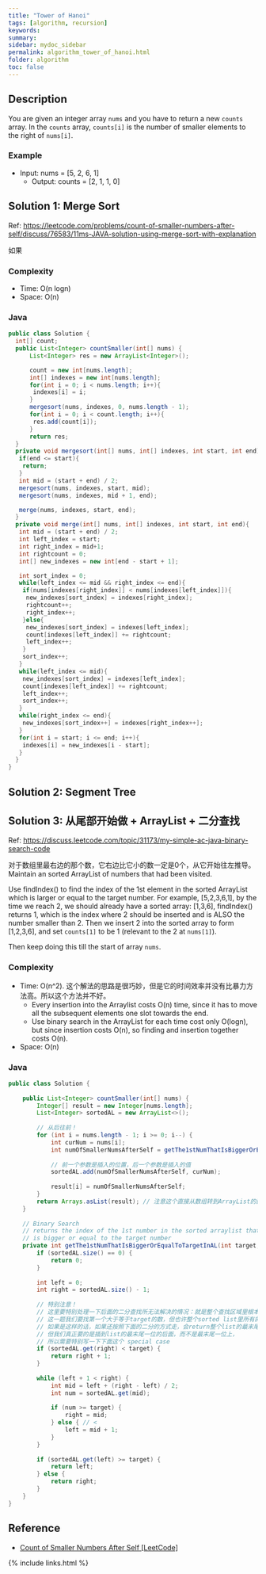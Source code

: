 ```yaml
---
title: "Tower of Hanoi"
tags: [algorithm, recursion]
keywords:
summary:
sidebar: mydoc_sidebar
permalink: algorithm_tower_of_hanoi.html
folder: algorithm
toc: false
---
```


## Description
You are given an integer array `nums` and you have to return a new `counts` array. 
In the `counts` array, `counts[i]` is the number of smaller elements to the right of `nums[i]`.

### Example
* Input: nums = [5, 2, 6, 1]
  * Output: counts = [2, 1, 1, 0]

## Solution 1: Merge Sort
Ref: https://leetcode.com/problems/count-of-smaller-numbers-after-self/discuss/76583/11ms-JAVA-solution-using-merge-sort-with-explanation

如果

### Complexity
* Time: O(n logn)
* Space: O(n)

### Java
```java
public class Solution {
  int[] count;
  public List<Integer> countSmaller(int[] nums) {
      List<Integer> res = new ArrayList<Integer>();     

      count = new int[nums.length];
      int[] indexes = new int[nums.length];
      for(int i = 0; i < nums.length; i++){
       indexes[i] = i;
      }
      mergesort(nums, indexes, 0, nums.length - 1);
      for(int i = 0; i < count.length; i++){
       res.add(count[i]);
      }
      return res;
  }
  private void mergesort(int[] nums, int[] indexes, int start, int end){
   if(end <= start){
    return;
   }
   int mid = (start + end) / 2;
   mergesort(nums, indexes, start, mid);
   mergesort(nums, indexes, mid + 1, end);

   merge(nums, indexes, start, end);
  }
  private void merge(int[] nums, int[] indexes, int start, int end){
   int mid = (start + end) / 2;
   int left_index = start;
   int right_index = mid+1;
   int rightcount = 0;    	
   int[] new_indexes = new int[end - start + 1];

   int sort_index = 0;
   while(left_index <= mid && right_index <= end){
    if(nums[indexes[right_index]] < nums[indexes[left_index]]){
     new_indexes[sort_index] = indexes[right_index];
     rightcount++;
     right_index++;
    }else{
     new_indexes[sort_index] = indexes[left_index];
     count[indexes[left_index]] += rightcount;
     left_index++;
    }
    sort_index++;
   }
   while(left_index <= mid){
    new_indexes[sort_index] = indexes[left_index];
    count[indexes[left_index]] += rightcount;
    left_index++;
    sort_index++;
   }
   while(right_index <= end){
    new_indexes[sort_index++] = indexes[right_index++];
   }
   for(int i = start; i <= end; i++){
    indexes[i] = new_indexes[i - start];
   }
  }
}
```


## Solution 2: Segment Tree

## Solution 3: 从尾部开始做 + ArrayList + 二分查找
Ref: https://discuss.leetcode.com/topic/31173/my-simple-ac-java-binary-search-code

对于数组里最右边的那个数，它右边比它小的数一定是0个，从它开始往左推导。Maintain an sorted ArrayList of numbers that had been visited. 

Use findIndex() to find the index of the 1st element in the sorted ArrayList which is larger or equal to the target number. 
For example, [5,2,3,6,1], by the time we reach 2, we should already have a sorted array: [1,3,6], 
findIndex() returns 1, which is the index where 2 should be inserted and is ALSO the number smaller than 2. 
Then we insert 2 into the sorted array to form [1,2,3,6], and set `counts[1]` to be 1 (relevant to the 2 at `nums[1]`).

Then keep doing this till the start of array `nums`.

### Complexity
* Time: O(n^2). 这个解法的思路是很巧妙，但是它的时间效率并没有比暴力方法高。所以这个方法并不好。
  * Every insertion into the Arraylist costs O(n) time, since it has to move all the subsequent elements one slot towards the end.
  * Use binary search in the ArrayList for each time cost only O(logn), but since insertion costs O(n), so finding and insertion together costs O(n).
* Space: O(n)

### Java
```java
public class Solution {
    
    public List<Integer> countSmaller(int[] nums) {
        Integer[] result = new Integer[nums.length];
        List<Integer> sortedAL = new ArrayList<>();
        
        // 从后往前！
        for (int i = nums.length - 1; i >= 0; i--) {
            int curNum = nums[i];
            int numOfSmallerNumsAfterSelf = getThe1stNumThatIsBiggerOrEqualToTargetInAL(curNum, sortedAL);
            
            // 前一个参数是插入的位置，后一个参数是插入的值
            sortedAL.add(numOfSmallerNumsAfterSelf, curNum);
            
            result[i] = numOfSmallerNumsAfterSelf;
        }
        return Arrays.asList(result); // 注意这个直接从数组转到ArrayList的函数！
    }
    
    // Binary Search
    // returns the index of the 1st number in the sorted arraylist that 
    // is bigger or equal to the target number
    private int getThe1stNumThatIsBiggerOrEqualToTargetInAL(int target, List<Integer> sortedAL) {
        if (sortedAL.size() == 0) {
            return 0;
        }
        
        int left = 0;     
        int right = sortedAL.size() - 1;
        
        // 特别注意！
        // 这里要特别处理一下后面的二分查找所无法解决的情况：就是整个查找区域里根本就没有我们要的案例.
        // 这一题我们要找第一个大于等于target的数，但也许整个sorted list里所有的数都小于target，
        // 如果是这样的话，如果还按照下面的二分的方式走，会return整个list的最末尾一位的index，
        // 但我们真正要的是插到list的最末尾一位的后面，而不是最末尾一位上，
        // 所以需要特别写一下下面这个 special case
        if (sortedAL.get(right) < target) {
            return right + 1;
        }
        
        while (left + 1 < right) {
            int mid = left + (right - left) / 2;
            int num = sortedAL.get(mid);
            
            if (num >= target) {
                right = mid;
            } else { // <
                left = mid + 1;
            }
        }
        
        if (sortedAL.get(left) >= target) {
            return left;
        } else {
            return right;
        }
    }
}
```

## Reference
* [Count of Smaller Numbers After Self [LeetCode]](https://leetcode.com/problems/count-of-smaller-numbers-after-self/description/)

{% include links.html %}

